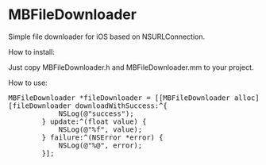 # MBFileDownloader

Simple file downloader for iOS based on NSURLConnection.

How to install:

Just copy MBFileDownloader.h and MBFileDownloader.mm to your project.

How to use:

<pre>
MBFileDownloader *fileDownloader = [[MBFileDownloader alloc] initWithURL:url toFilePath:filePath];
[fileDownloader downloadWithSuccess:^{
			NSLog(@"success");
		} update:^(float value) {
			NSLog(@"%f", value);
		} failure:^(NSError *error) {
			NSLog(@"%@", error);
		}];
</pre>

